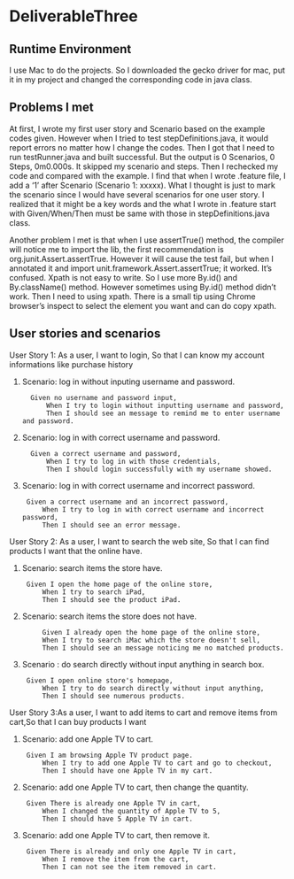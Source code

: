 # DeliverableThree
Runtime Environment
----------------------
I use Mac to do the projects. So I downloaded the gecko driver for mac, put it in my project and changed the corresponding code in java class.

Problems I met
--------------------
At first, I wrote my first user story and Scenario based on the example codes given. However when I tried to test stepDefinitions.java, it would report errors no matter how I change the codes. Then I got that I need to run testRunner.java and built successful. But the output is 0 Scenarios, 0 Steps, 0m0.000s. It skipped my scenario and steps. Then I rechecked my code and compared with the example. I find that when I wrote .feature file, I add a ‘1’ after Scenario (Scenario 1: xxxxx). What I thought is just to mark the scenario since I would have several scenarios for one user story.  I realized that it might be a key words and the what I wrote in .feature start with Given/When/Then must be same with those in stepDefinitions.java class. 

Another problem I met is that when I use assertTrue() method, the compiler will notice me to import the lib, the first recommendation  is org.junit.Assert.assertTrue. However it will cause the test fail, but when I annotated it and import unit.framework.Assert.assertTrue; it worked. It’s confused.
Xpath is not easy to write. So I use more By.id() and By.className() method. However sometimes using By.id() method didn’t work. Then I need to using xpath. There is a small tip using Chrome browser’s inspect to select the element you want and can do copy xpath.

User stories and scenarios
--------------------
User Story 1: As a user, I want to login, So that I can know my account informations like purchase history</br>  

1) Scenario: log in without inputing username and password.  

	     Given no username and password input,
             When I try to login without inputting username and password,
             Then I should see an message to remind me to enter username and password.	  
	     
2) Scenario: log in with correct username and password.  

	     Given a correct username and password,
             When I try to log in with those credentials,
             Then I should login successfully with my username showed.	     
	     
3) Scenario: log in with correct username and incorrect password.  

	    Given a correct username and an incorrect password,
            When I try to log in with correct username and incorrect password,
            Then I should see an error message.
	    
User Story 2: As a user, I want to search the web site, So that I can find products I want that the online have.  

1) Scenario: search items the store have.  

	    Given I open the home page of the online store,	    
            When I try to search iPad,
            Then I should see the product iPad.    
	    
2) Scenario: search items the store does not have.  

            Given I already open the home page of the online store, 
            When I try to search iMac which the store doesn't sell, 
            Then I should see an message noticing me no matched products.   
	    
3) Scenario : do search directly without input anything in search box.  

	    Given I open online store's homepage,
            When I try to do search directly without input anything,
            Then I should see numerous products.  
	    	    
User Story 3:As a user, I want to add items to cart and remove items from cart,So that I can buy products I want</br>
1) Scenario: add one Apple TV to cart.  

	    Given I am browsing Apple TV product page.
            When I try to add one Apple TV to cart and go to checkout,
            Then I should have one Apple TV in my cart.	    
	    
2) Scenario: add one Apple TV to cart, then change the quantity.  

	    Given There is already one Apple TV in cart,
            When I changed the quantity of Apple TV to 5,
            Then I should have 5 Apple TV in cart.  
	    
3) Scenario: add one Apple TV to cart, then remove it.  

	    Given There is already and only one Apple TV in cart,
            When I remove the item from the cart,
            Then I can not see the item removed in cart.
